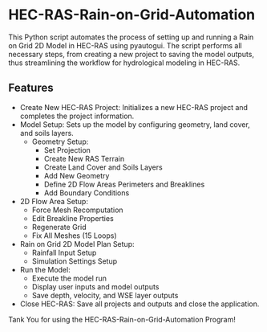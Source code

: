 # HEC-RAS-Rain-on-Grid-Automation
This Python script automates the process of setting up and running a Rain on Grid 2D Model in HEC-RAS using pyautogui. The script performs all necessary steps, from creating a new project to saving the model outputs, thus streamlining the workflow for hydrological modeling in HEC-RAS.

## Features
 - Create New HEC-RAS Project: Initializes a new HEC-RAS project and completes the project information.
 - Model Setup: Sets up the model by configuring geometry, land cover, and soils layers.
   - Geometry Setup:
     - Set Projection
     - Create New RAS Terrain
     - Create Land Cover and Soils Layers
     - Add New Geometry
     - Define 2D Flow Areas Perimeters and Breaklines
     - Add Boundary Conditions
 - 2D Flow Area Setup:
   - Force Mesh Recomputation
   - Edit Breakline Properties
   - Regenerate Grid
   - Fix All Meshes (15 Loops)
 - Rain on Grid 2D Model Plan Setup:
   - Rainfall Input Setup
   - Simulation Settings Setup
 - Run the Model:
   - Execute the model run
   - Display user inputs and model outputs
   - Save depth, velocity, and WSE layer outputs
 - Close HEC-RAS: Save all projects and outputs and close the application.

Tank You for using the HEC-RAS-Rain-on-Grid-Automation Program!
